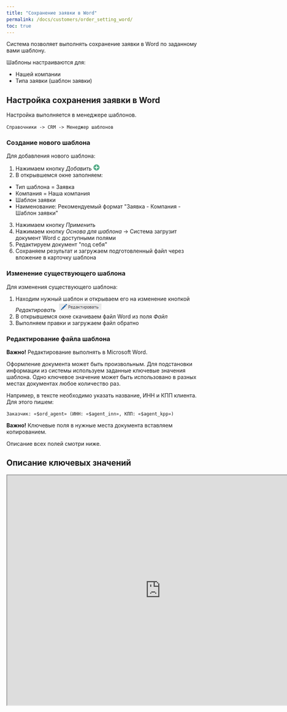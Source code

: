 ```yaml
---
title: "Сохранение заявки в Word"
permalink: /docs/customers/order_setting_word/
toc: true
---
```


Система позволяет выполнять сохранение заявки в Word по заданному вами шаблону.

Шаблоны настраиваются для:
-   Нашей компании
-   Типа заявки (шаблон заявки)

## Настройка сохранения заявки в Word

Настройка выполняется в менеджере шаблонов.

`Справочники -> CRM -> Менеджер шаблонов`

### Создание нового шаблона

Для добавления нового шаблона:
1.  Нажимаем кнопку *Добавить* ![](/assets/images/grid_tools/add_button.png)
2.  В открывшемся окне заполняем:
-   Тип шаблона = Заявка
-   Компания = Наша компания
-   Шаблон заявки
-   Наименование: Рекомендуемый формат "Заявка - Компания - Шаблон заявки"
3.  Нажимаем кнопку *Применить*
4.  Нажимаем кнопку *Основа для шаблона* -> Система загрузит документ Word с доступными полями
6.  Редактируем документ "под себя"
7.  Сохраняем результат и загружаем подготовленный файл через вложение в карточку шаблона

### Изменение существующего шаблона

Для изменения существующего шаблона:
1.  Находим нужный шаблон и открываем его на изменение кнопкой *Редактировать* ![](/assets/images/redikt.png)
2.  В открывшемся окне скачиваем файл Word из поля *Файл*
3.  Выполняем правки и загружаем файл обратно

### Редактирование файла шаблона

**Важно!** Редактирование выполнять в Microsoft Word.

Оформление документа может быть произвольным.
Для подстановки информации из системы используем заданные ключевые значения шаблона.
Одно ключевое значение может быть использовано в разных местах документах любое количество раз.

Например, в тексте необходимо указать название, ИНН и КПП клиента.
Для этого пишем:
```
Заказчик: «$ord_agent» (ИНН: «$agent_inn», КПП: «$agent_kpp»)
```
**Важно!** Ключевые поля в нужные места документа вставляем копированием.

Описание всех полей смотри ниже.

## Описание ключевых значений

<iframe width="800" height="600" src="https://docs.google.com/document/d/e/2PACX-1vSM2HcwfqKutHEjrsatZfeqJqaGVHo1Jc8ZtunlshJOX1Y0r7-xL2ngOK05RAAM-BfFW1CHQ3oafDAF/pub?embedded=true"></iframe>
